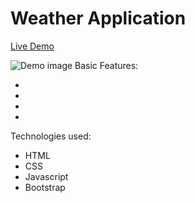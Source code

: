 # Weather Application

<a href="">Live Demo</a>

<img src="" alt="Demo image"/>
Basic Features:
 
- 
- 
- 
-

Technologies used:

- HTML
- CSS
- Javascript
- Bootstrap
